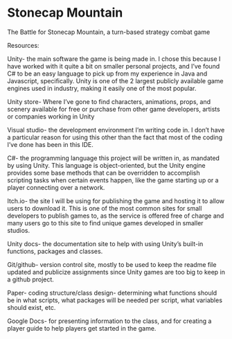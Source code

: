# Stonecap Mountain
The Battle for Stonecap Mountain, a turn-based strategy combat game

Resources:

Unity- the main software the game is being made in. I chose this because I have worked with it quite a bit on smaller personal projects, and I’ve found C# to be an easy language to pick up from my experience in Java and Javascript, specifically. Unity is one of the 2 largest publicly available game engines used in industry, making it easily one of the most popular.

Unity store- Where I’ve gone to find characters, animations, props, and scenery available for free or purchase from other game developers, artists or companies working in Unity

Visual studio- the development environment I’m writing code in. I don’t have a particular reason for using this other than the fact that most of the coding I’ve done has been in this IDE. 

C#- the programming language this project will be written in, as mandated by using Unity. This language is object-oriented, but the Unity engine provides some base methods that can be overridden to accomplish scripting tasks when certain events happen, like the game starting up or a player connecting over a network. 

Itch.io- the site I will be using for publishing the game and hosting it to allow users to download it. This is one of the most common sites for small developers to publish games to, as the service is offered free of charge and many users go to this site to find unique games developed in smaller studios. 

Unity docs- the documentation site to help with using Unity’s built-in functions, packages and classes.

Git/github- version control site, mostly to be used to keep the readme file updated and publicize assignments since Unity games are too big to keep in a github project.

Paper- coding structure/class design- determining what functions should be in what scripts, what packages will be needed per script, what variables should exist, etc.

Google Docs- for presenting information to the class, and for creating a player guide to help players get started in the game. 
